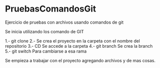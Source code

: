 # PruebasComandosGit
Ejercicio de pruebas con archivos usando comandos de git

Se inicia utilizando los comando de GIT

1.- git clone <Ruta del repositorio remoto>
2.- Se crea el proyecto en la carpeta con el nombre del repositorio
3.- CD <Nombre de la carpeta> Se accede a la carpeta
4.- git branch <Nombre de la Branch> Se crea la branch 
5.- git switch <Nombre de la Branch> Para cambiarse a esa rama

Se empieza a trabajar con el proyecto agregando archivos y de mas cosas.
